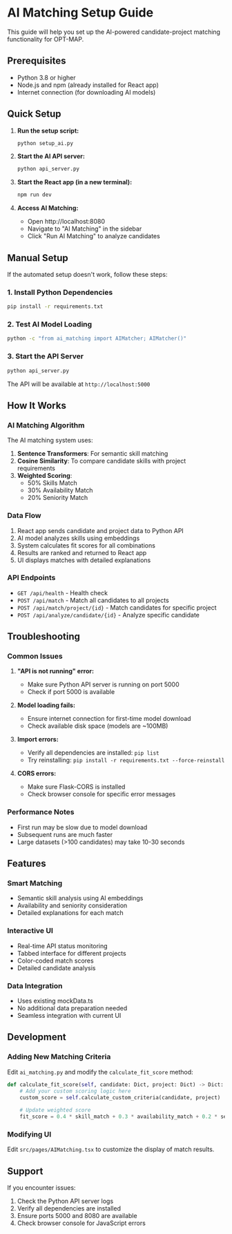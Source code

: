# AI Matching Setup Guide

This guide will help you set up the AI-powered candidate-project matching functionality for OPT-MAP.

## Prerequisites

- Python 3.8 or higher
- Node.js and npm (already installed for React app)
- Internet connection (for downloading AI models)

## Quick Setup

1. **Run the setup script:**
   ```bash
   python setup_ai.py
   ```

2. **Start the AI API server:**
   ```bash
   python api_server.py
   ```

3. **Start the React app (in a new terminal):**
   ```bash
   npm run dev
   ```

4. **Access AI Matching:**
   - Open http://localhost:8080
   - Navigate to "AI Matching" in the sidebar
   - Click "Run AI Matching" to analyze candidates

## Manual Setup

If the automated setup doesn't work, follow these steps:

### 1. Install Python Dependencies

```bash
pip install -r requirements.txt
```

### 2. Test AI Model Loading

```bash
python -c "from ai_matching import AIMatcher; AIMatcher()"
```

### 3. Start the API Server

```bash
python api_server.py
```

The API will be available at `http://localhost:5000`

## How It Works

### AI Matching Algorithm

The AI matching system uses:

1. **Sentence Transformers**: For semantic skill matching
2. **Cosine Similarity**: To compare candidate skills with project requirements
3. **Weighted Scoring**: 
   - 50% Skills Match
   - 30% Availability Match
   - 20% Seniority Match

### Data Flow

1. React app sends candidate and project data to Python API
2. AI model analyzes skills using embeddings
3. System calculates fit scores for all combinations
4. Results are ranked and returned to React app
5. UI displays matches with detailed explanations

### API Endpoints

- `GET /api/health` - Health check
- `POST /api/match` - Match all candidates to all projects
- `POST /api/match/project/{id}` - Match candidates for specific project
- `POST /api/analyze/candidate/{id}` - Analyze specific candidate

## Troubleshooting

### Common Issues

1. **"API is not running" error:**
   - Make sure Python API server is running on port 5000
   - Check if port 5000 is available

2. **Model loading fails:**
   - Ensure internet connection for first-time model download
   - Check available disk space (models are ~100MB)

3. **Import errors:**
   - Verify all dependencies are installed: `pip list`
   - Try reinstalling: `pip install -r requirements.txt --force-reinstall`

4. **CORS errors:**
   - Make sure Flask-CORS is installed
   - Check browser console for specific error messages

### Performance Notes

- First run may be slow due to model download
- Subsequent runs are much faster
- Large datasets (>100 candidates) may take 10-30 seconds

## Features

### Smart Matching
- Semantic skill analysis using AI embeddings
- Availability and seniority consideration
- Detailed explanations for each match

### Interactive UI
- Real-time API status monitoring
- Tabbed interface for different projects
- Color-coded match scores
- Detailed candidate analysis

### Data Integration
- Uses existing mockData.ts
- No additional data preparation needed
- Seamless integration with current UI

## Development

### Adding New Matching Criteria

Edit `ai_matching.py` and modify the `calculate_fit_score` method:

```python
def calculate_fit_score(self, candidate: Dict, project: Dict) -> Dict:
    # Add your custom scoring logic here
    custom_score = self.calculate_custom_criteria(candidate, project)
    
    # Update weighted score
    fit_score = 0.4 * skill_match + 0.3 * availability_match + 0.2 * seniority_match + 0.1 * custom_score
```

### Modifying UI

Edit `src/pages/AIMatching.tsx` to customize the display of match results.

## Support

If you encounter issues:

1. Check the Python API server logs
2. Verify all dependencies are installed
3. Ensure ports 5000 and 8080 are available
4. Check browser console for JavaScript errors

